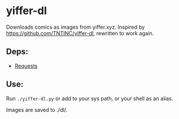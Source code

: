 # yiffer-dl
Downloads comics as images from yiffer.xyz. Inspired by https://github.com/TNTINC/yiffer-dl, rewritten to work again.

## Deps:
- [Requests](https://pypi.org/project/requests/)

## Use:
Run `./yiffer-dl.py` or add to your sys path, or your shell as an alias.

Images are saved to ./dl/.
